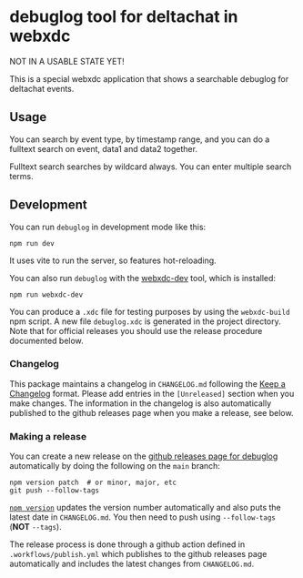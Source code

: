 # debuglog tool for deltachat in webxdc

NOT IN A USABLE STATE YET!

This is a special webxdc application that shows a searchable debuglog for
deltachat events.

## Usage

You can search by event type, by timestamp range, and you can do a fulltext
search on event, data1 and data2 together.

Fulltext search searches by wildcard always. You can enter multiple search
terms.

## Development

You can run `debuglog` in development mode like this:

```shell
npm run dev
```

It uses vite to run the server, so features hot-reloading.

You can also run `debuglog` with the [webxdc-dev](https://github.com/webxdc/webxdc-dev#readme) tool, which is installed:

```shell
npm run webxdc-dev
```

You can produce a `.xdc` file for testing purposes by using the `webxdc-build`
npm script. A new file `debuglog.xdc` is generated in the project directory.
Note that for official releases you should use the release procedure documented
below.

### Changelog

This package maintains a changelog in `CHANGELOG.md` following the [Keep a
Changelog](http://keepachangelog.com/en/1.0.0/) format. Please add entries in
the `[Unreleased]` section when you make changes. The information in the
changelog is also automatically published to the github releases page when you
make a release, see below.

### Making a release

You can create a new release on the [github releases page for
debuglog](https://github.com/webxdc/debuglog/releases) automatically by doing
the following on the `main` branch:

```shell
npm version patch  # or minor, major, etc
git push --follow-tags
```

[`npm version`](https://docs.npmjs.com/cli/v8/commands/npm-version) updates the
version number automatically and also puts the latest date in `CHANGELOG.md`.
You then need to push using `--follow-tags` (**NOT** `--tags`).

The release process is done through a github action defined in
`.workflows/publish.yml` which publishes to the github releases page
automatically and includes the latest changes from `CHANGELOG.md`.

